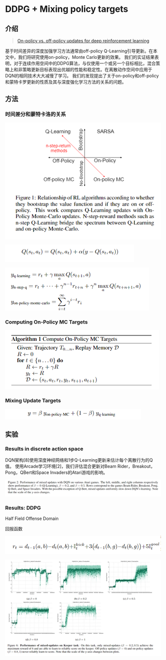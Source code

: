 # DDPG + Mixing policy targets

## 介绍

> [On-policy vs. off-policy updates for deep reinforcement learning](https://www.cs.utexas.edu/~pstone/Papers/bib2html-links/DeepRL16-hausknecht.pdf)

基于时间差异的深度加强学习方法通​​常由off-policy Q-Learning引导更新。在本文中，我们将研究使用on-policy，Monte Carlo更新的效果。 我们的实证结果表明，对于连续作用空间中的DDPG算法，与仅使用一个或另一个目标相比，混合策略上和非策略更新目标表现出优越的性能和稳定性。在离散动作空间中应用于DQN的相同技术大大减慢了学习。 我们的发现提出了关于on-policy和off-policy和蒙特卡罗更新的性质及其与深度强化学习方法的关系的问题。

## 方法

### 时间差分和蒙特卡洛的关系

![](../../.gitbook/assets/image%20%2834%29.png)

![](../../.gitbook/assets/image%20%2898%29.png)

![](../../.gitbook/assets/image%20%2880%29.png)

### Computing On-Policy MC Targets

![](../../.gitbook/assets/image%20%2865%29.png)

### Mixing Update Targets

![](../../.gitbook/assets/image%20%2833%29.png)

## 实验

### Results in discrete action space

DQN架构\[8\]使用深度神经网络和1步Q-Learning更新来估计每个离散行为的Q值。 使用Arcade学习环境\[2\]，我们评估混合更新对Beam Rider，Breakout，Pong，QBert和Space Invaders的Atari游戏的影响。

![](../../.gitbook/assets/image%20%28125%29.png)

### Results: DDPG

Half Field Offense Domain

回报函数

![](../../.gitbook/assets/image%20%28164%29.png)

![](../../.gitbook/assets/image%20%28134%29.png)



